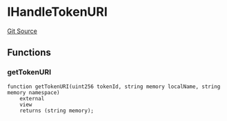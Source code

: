 # IHandleTokenURI
[Git Source](https://github.com/digiv3rse/protocol-contracts/blob/0d518167a484d4368bad0990424be098fe779fa4/contracts/interfaces/IHandleTokenURI.sol)


## Functions
### getTokenURI


```solidity
function getTokenURI(uint256 tokenId, string memory localName, string memory namespace)
    external
    view
    returns (string memory);
```

